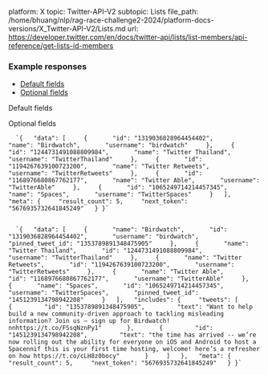 platform: X
topic: Twitter-API-V2
subtopic: Lists
file_path: /home/bhuang/nlp/rag-race-challenge2-2024/platform-docs-versions/X_Twitter-API-V2/Lists.md
url: https://developer.twitter.com/en/docs/twitter-api/lists/list-members/api-reference/get-lists-id-members


### Example responses

* [Default fields](#tab0)
* [Optional fields](#tab1)

Default fields

Optional fields

      `{   "data": [     {       "id": "1319036828964454402",       "name": "Birdwatch",       "username": "birdwatch"     },     {       "id": "1244731491088809984",       "name": "Twitter Thailand",       "username": "TwitterThailand"     },     {       "id": "1194267639100723200",       "name": "Twitter Retweets",       "username": "TwitterRetweets"     },     {       "id": "1168976680867762177",       "name": "Twitter Able",       "username": "TwitterAble"     },     {       "id": "1065249714214457345",       "name": "Spaces",       "username": "TwitterSpaces"     }   ],   "meta": {     "result_count": 5,     "next_token": "5676935732641845249"   } }`
    

      `{   "data": [     {       "name": "Birdwatch",       "id": "1319036828964454402",       "username": "birdwatch",       "pinned_tweet_id": "1353789891348475905"     },     {       "name": "Twitter Thailand",       "id": "1244731491088809984",       "username": "TwitterThailand"     },     {       "name": "Twitter Retweets",       "id": "1194267639100723200",       "username": "TwitterRetweets"     },     {       "name": "Twitter Able",       "id": "1168976680867762177",       "username": "TwitterAble"     },     {       "name": "Spaces",       "id": "1065249714214457345",       "username": "TwitterSpaces",       "pinned_tweet_id": "1451239134798942208"     }   ],   "includes": {     "tweets": [       {         "id": "1353789891348475905",         "text": "Want to help build a new community-driven approach to tackling misleading information? Join us — sign up for Birdwatch! nnhttps://t.co/FSsqNznPy1"       },       {         "id": "1451239134798942208",         "text": "the time has arrived -- we’re now rolling out the ability for everyone on iOS and Android to host a Spacennif this is your first time hosting, welcome! here’s a refresher on how https://t.co/cLH8z0bocy"       }     ]   },   "meta": {     "result_count": 5,     "next_token": "5676935732641845249"   } }`